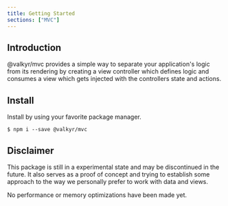 ```yaml
---
title: Getting Started
sections: ["MVC"]
---
```


## Introduction

@valkyr/mvc provides a simple way to separate your application's logic from its rendering by creating a view controller which defines logic and consumes a view which gets injected with the controllers state and actions.

## Install

Install by using your favorite package manager.

```shell
$ npm i --save @valkyr/mvc
```

## Disclaimer

This package is still in a experimental state and may be discontinued in the future. It also serves as a proof of concept and trying to establish some approach to the way we personally prefer to work with data and views.

No performance or memory optimizations have been made yet.
